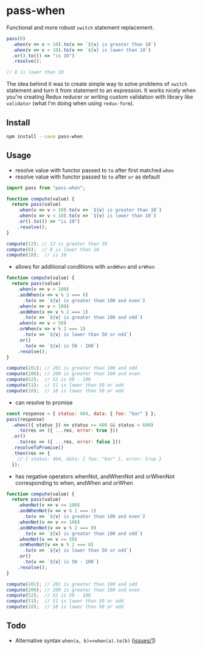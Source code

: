 # pass-when

Functional and more robust `switch` statement replacement.

```js
pass(8)
  .when(v => v > 10).to(v => `${v} is greater than 10`)
  .when(v => v < 10).to(v => `${v} is lower than 10`)
  .or().to(() => "is 10")
  .resolve();

// 8 is lower than 10
```

The idea behind it was to create simple way to solve problems of `switch`
statement and turn it from statement to an expression. It works nicely when
you're creating Redux reducer or writing custom validation with library like
`validator` (what I'm doing when using `redux-form`).

## Install

```bash
npm install --save pass-when
```

## Usage

* resolve value with functor passed to `to` after first matched `when`
* resolve value with functor passed to `to` after `or` as default

```js
import pass from "pass-when";

function compute(value) {
  return pass(value)
    .when(v => v > 10).to(v => `${v} is greater than 10`)
    .when(v => v < 10).to(v => `${v} is lower than 10`)
    .or().to(() => "is 10")
    .resolve();
}

compute(12); // 12 is greater than 10
compute(8);  // 8 is lower than 10
compute(10);  // is 10
```

* allows for additional conditions with `andWhen` and `orWhen`

```js
function compute(value) {
  return pass(value)
    .when(v => v > 100)
    .andWhen(v => v % 2 === 0)
      .to(v => `${v} is greater than 100 and even`)
    .when(v => v > 100)
    .andWhen(v => v % 2 === 1)
      .to(v => `${v} is greater than 100 and odd`)
    .when(v => v < 50)
    .orWhen(v => v % 2 === 1)
      .to(v => `${v} is lower than 50 or odd`)
    .or()
      .to(v => `${v} is 50 - 100`)
    .resolve();
}

compute(201); // 201 is greater than 100 and odd
compute(200); // 200 is greater than 100 and even
compute(52);  // 52 is 50 - 100
compute(51);  // 51 is lower than 50 or odd
compute(10);  // 10 is lower than 50 or odd
```

* can resolve to promise

```js
const response = { status: 404, data: { foo: "bar" } };
pass(response)
  .when(({ status }) => status >= 400 && status < 600)
    .to(res => ({ ...res, error: true }))
  .or()
    .to(res => ({ ...res, error: false }))
  .resolveToPromise()
  .then(res => {
    // { status: 404, data: { foo: "bar" }, error: true }
  });
```

* has negative operators whenNot, andWhenNot and orWhenNot corresponding to when,
andWhen and orWhen

```js
function compute(value) {
  return pass(value)
    .whenNot(v => v <= 100)
    .andWhenNot(v => v % 2 === 1)
      .to(v => `${v} is greater than 100 and even`)
    .whenNot(v => v <= 100)
    .andWhenNot(v => v % 2 === 0)
      .to(v => `${v} is greater than 100 and odd`)
    .whenNot(v => v >= 50)
    .orWhenNot(v => v % 2 === 0)
      .to(v => `${v} is lower than 50 or odd`)
    .or()
      .to(v => `${v} is 50 - 100`)
    .resolve();
}

compute(201); // 201 is greater than 100 and odd
compute(200); // 200 is greater than 100 and even
compute(52);  // 52 is 50 - 100
compute(51);  // 51 is lower than 50 or odd
compute(10);  // 10 is lower than 50 or odd
```

## Todo

* Alternative syntax `when(a, b)=>when(a).to(b)` ([issues/1](https://github.com/MichalZalecki/pass-when/issues/1))
